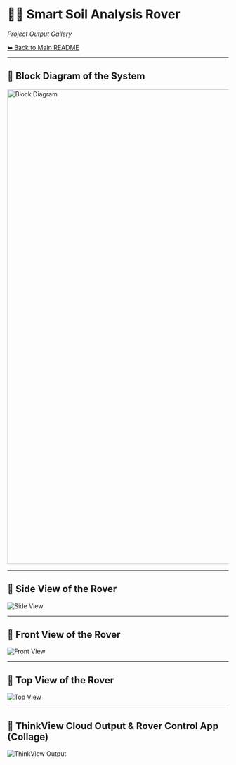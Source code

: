 # 🚜🌱 Smart Soil Analysis Rover  
*Project Output Gallery*  

[⬅ Back to Main README](../README.md)  

---

## 🔹 Block Diagram of the System  
<img width="1920" height="1080" alt="Block Diagram" src="https://github.com/user-attachments/assets/1dd51d54-4f78-4797-a27d-5c4393d40aab" />

---

## 🔹 Side View of the Rover  
![Side View](https://github.com/user-attachments/assets/609e15cb-8bb1-4e83-ab85-e6c5b07f3364)

---

## 🔹 Front View of the Rover  
![Front View](https://github.com/user-attachments/assets/4b1614d6-fe0f-42cf-b745-2bcf757ca4ae)

---

## 🔹 Top View of the Rover  
![Top View](https://github.com/user-attachments/assets/7ad9ea6b-eff0-4185-8d41-f5ddea7c1a12)

---

## 🔹 ThinkView Cloud Output & Rover Control App (Collage)  
![ThinkView Output](https://github.com/user-attachments/assets/523dd101-0674-41c7-a166-81ccbc8b5a7d)

